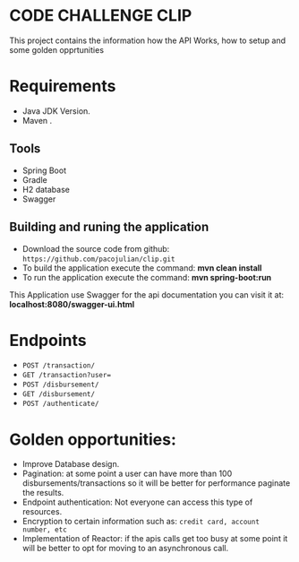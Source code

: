 # CODE CHALLENGE CLIP

This project contains the information how the API Works, how to setup and some golden opprtunities

# Requirements
* Java JDK Version.
* Maven .

## Tools
 * Spring Boot
 * Gradle
 * H2 database
 * Swagger
 
## Building and runing the application

* Download the source code from github: `https://github.com/pacojulian/clip.git`
* To build the application execute the command: **mvn clean install**
* To run the application execute the command: **mvn spring-boot:run** 

This Application use Swagger for the api documentation you can visit it at: **localhost:8080/swagger-ui.html**<br/>
# Endpoints
* `POST /transaction/`
* `GET /transaction?user=`
* `POST /disbursement/`
* `GET /disbursement/`
* `POST /authenticate/`

# Golden opportunities:
* Improve Database design.
* Pagination: at some point a user can have more than 100 disbursements/transactions  so it will be better for performance paginate the results.  
* Endpoint authentication: Not everyone can access this type of resources.
* Encryption to certain information such as: `credit card, account number, etc`
* Implementation of Reactor: if the apis calls get too busy at some point it will be better to opt for moving to an asynchronous call.

 


